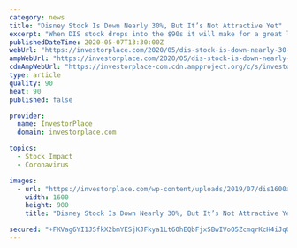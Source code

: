 ```yaml
---
category: news
title: "Disney Stock Is Down Nearly 30%, But It’s Not Attractive Yet"
excerpt: "When DIS stock drops into the $90s it will make for a great long-term bet as the market will have fully absorbed the coronavirus pain."
publishedDateTime: 2020-05-07T13:30:00Z
webUrl: "https://investorplace.com/2020/05/dis-stock-is-down-nearly-30-but-its-not-attractive-yet/"
ampWebUrl: "https://investorplace.com/2020/05/dis-stock-is-down-nearly-30-but-its-not-attractive-yet/amp/"
cdnAmpWebUrl: "https://investorplace-com.cdn.ampproject.org/c/s/investorplace.com/2020/05/dis-stock-is-down-nearly-30-but-its-not-attractive-yet/amp/"
type: article
quality: 90
heat: 90
published: false

provider:
  name: InvestorPlace
  domain: investorplace.com

topics:
  - Stock Impact
  - Coronavirus

images:
  - url: "https://investorplace.com/wp-content/uploads/2019/07/dis1600a.jpg"
    width: 1600
    height: 900
    title: "Disney Stock Is Down Nearly 30%, But It’s Not Attractive Yet"

secured: "+FKVag6YI1JSfkX2bmYESjKJFkya1Lt60hEQbFjxSBwIVoO5ZcmqrKcH4iJqQn6PwsBDZNFxGwDkC9CbOLAsjF1e8soERck/XgVt22m97GKJmHqSEyQdTqNjhn10O/eLcJsW1xD031+dR3JUYggh+h9YxjkDl4481q+N0eychV/9Nfs85Wq5hnjdUhAAWUocTuUFmPCyCfKfSwrTGFW6FKc18M8h+W/pecmFWV81UNR8mmqMB8bWNsxevYca5Qj3f3GyeFKGbTCRA4oxSyBozqN6BJdUC28uNmKJu0uupbdFSjWQ+OKhzbFLVcOLoAw9;q1xaErbwouxUsDrooXCyQA=="
---
```


